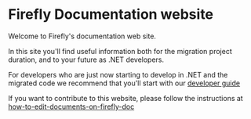 ﻿# Firefly Documentation website

Welcome to Firefly's documentation web site.

In this site you'll find useful information both for the migration project duration, and to your future as .NET developers.

For developers who are just now starting to develop in .NET and the migrated code we recommend that you'll start with our [developer guide](developer-guide.html)

If you want to contribute to this website, please follow the instructions at [how-to-edit-documents-on-firefly-doc](how-to-edit-documents-on-firefly-doc.html)
